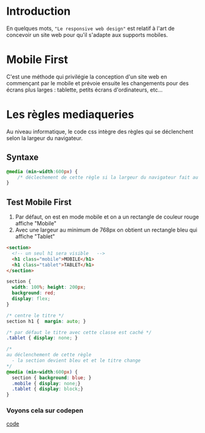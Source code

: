 # Introduction
En quelques mots, `"Le responsive web design"` est relatif à l'art de concevoir un site web pour qu'il s'adapte aux supports mobiles.
# Mobile First
C'est une méthode qui privilégie la conception d'un site web en commençant par le mobile et prévoie ensuite les changements pour des écrans plus larges  : tablette, petits écrans d'ordinateurs, etc...
# Les règles mediaqueries
Au niveau informatique, le code css intègre des règles qui se déclenchent selon la largeur du navigateur. 
## Syntaxe
```css
@media (min-width:600px) {
    /* déclechement de cette règle si la largeur du navigateur fait au moins 600px */
}
``` 
## Test Mobile First
1. Par défaut, on est en mode mobile et on a un rectangle de couleur rouge affiche "Mobile"
2. Avec une largeur au minimum de 768px on obtient un rectangle bleu qui affiche "Tablet"
```html
<section>
  <!-- un seul h1 sera visible   -->
  <h1 class="mobile">MOBILE</h1>
  <h1 class="tablet">TABLET</h1>
</section>
```
```css
section {
  width: 100%; height: 200px;
  background: red;
  display: flex;
}

/* centre le titre */
section h1 {  margin: auto; }

/* par défaut le titre avec cette classe est caché */
.tablet { display: none; }

/* 
au déclenchement de cette règle  
  - la section devient bleu et et le titre change
*/ 
@media (min-width:600px) {
  section { background: blue; }
  .mobile { display: none;}
  .tablet { display: block;}
}
```
### Voyons cela sur codepen
[code]() 

